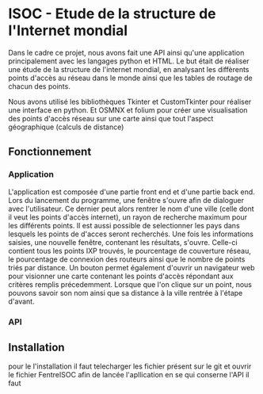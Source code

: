# ISOC - Etude de la structure de l'Internet mondial


Dans le cadre ce projet, nous avons fait une API ainsi qu'une application principalement avec les langages python et HTML.
Le but était de réaliser une étude de la structure de l'internet mondial, en analysant les diffèrents points d'accès au réseau dans le monde ainsi que les tables de routage de chacun des points. 

Nous avons utilisé les bibliothèques Tkinter et CustomTkinter pour réaliser une interface en python.
Et OSMNX et folium pour créer une visualisation des points d'accès réseau sur une carte ainsi que tout l'aspect géographique (calculs de distance)


## Fonctionnement

### Application

L'application est composée d'une partie front end et d'une partie back end. 
Lors du lancement du programme, une fenêtre s'ouvre afin de dialoguer avec l'utilisateur. Ce dernier peut alors rentrer le nom d'une ville (celle dont il veut les points d'accès internet), un rayon de recherche maximum pour les différents points. Il est aussi possible de selectionner les pays dans lesquels les points de d'acces seront recherchés. 
Une fois les informations saisies, une nouvelle fenêtre, contenant les résultats, s'ouvre. Celle-ci contient tous les points IXP trouvés, le pourcentage de couverture réseau, le pourcentage de connexion des routeurs ainsi que le nombre de points triés par distance. Un bouton permet également d'ouvrir un navigateur web pour visionner une carte contenant les points d'accès répondant aux critères remplis précedemment. Lorsque que l'on clique sur un point, nous pouvons savoir son nom ainsi que sa distance à la ville rentrée à l'étape d'avant.
### API







## Installation

pour le l'installation il faut telecharger les fichier présent sur le git et ouvrir le fichier FentreISOC afin de lancée l'apllication 
en se qui conserne l'API il faut 

